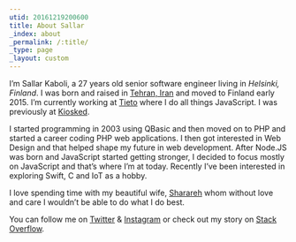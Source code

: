 ```yaml
---
utid: 20161219200600
title: About Sallar
_index: about
_permalink: /:title/
_type: page
_layout: custom
---
```

I’m Sallar Kaboli, a 27 years old senior software engineer living in *Helsinki, Finland*. I was born and raised in [Tehran, Iran](https://500px.com/search?q=Tehran&submit=Submit&type=photos) and moved to Finland early 2015. I’m currently working at [Tieto](https://www.tieto.com/) where I do all things JavaScript. I was previously at [Kiosked](http://kiosked.com).

I started programming in 2003 using QBasic and then moved on to PHP and started a career coding PHP web applications. I then got interested in Web Design and that helped shape my future in web development. After Node.JS was born and JavaScript started getting stronger, I decided to focus mostly on JavaScript and that’s where I’m at today. Recently I’ve been interested in exploring Swift, C and IoT as a hobby.

I love spending time with my beautiful wife, [Sharareh](https://twitter.com/Sharareh_) whom without love and care I wouldn’t be able to do what I do best.

You can follow me on [Twitter](https://twitter.com/sallar) & [Instagram](https://instagram.com/sallar) or check out my story on [Stack Overflow](http://stackoverflow.com/story/sallar).
